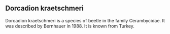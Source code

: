 ## Dorcadion kraetschmeri

Dorcadion kraetschmeri is a species of beetle in the family Cerambycidae. It was described by Bernhauer in 1988. It is known from Turkey.

